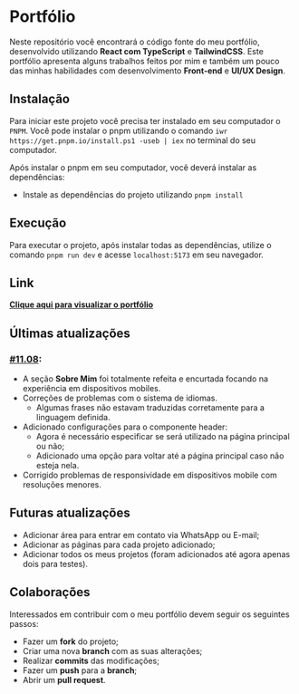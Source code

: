 # Portfólio
Neste repositório você encontrará o código fonte do meu portfólio, desenvolvido utilizando **React com TypeScript** e **TailwindCSS**. Este portfólio apresenta alguns trabalhos feitos por mim e também um pouco das minhas habilidades com desenvolvimento **Front-end** e **UI/UX Design**.

## Instalação
Para iniciar este projeto você precisa ter instalado em seu computador o `PNPM`. 
Você pode instalar o pnpm utilizando o comando `iwr https://get.pnpm.io/install.ps1 -useb | iex` no terminal do seu computador.
 
Após instalar o pnpm em seu computador, você deverá instalar as dependências:
- Instale as dependências do projeto utilizando `pnpm install`

## Execução
Para executar o projeto, após instalar todas as dependências, utilize o comando `pnpm run dev` e acesse `localhost:5173` em seu navegador.

## Link
**[Clique aqui para visualizar o portfólio](https://lucasdaher.com)**

## Últimas atualizações

### [#11.08](https://github.com/lucasdaher/portfolio/commits/main/):
- A seção **Sobre Mim** foi totalmente refeita e encurtada focando na experiência em dispositivos mobiles.
- Correções de problemas com o sistema de idiomas.
  - Algumas frases não estavam traduzidas corretamente para a linguagem definida.
- Adicionado configurações para o componente header:
  - Agora é necessário especificar se será utilizado na página principal ou não;
  - Adicionado uma opção para voltar até a página principal caso não esteja nela.
- Corrigido problemas de responsividade em dispositivos mobile com resoluções menores.

## Futuras atualizações
- Adicionar área para entrar em contato via WhatsApp ou E-mail;
- Adicionar as páginas para cada projeto adicionado;
- Adicionar todos os meus projetos (foram adicionados até agora apenas dois para testes).

## Colaborações
Interessados em contribuir com o meu portfólio devem seguir os seguintes passos:

- Fazer um **fork** do projeto;
- Criar uma nova **branch** com as suas alterações;
- Realizar **commits** das modificações;
- Fazer um **push** para a **branch**;
- Abrir um **pull request**.